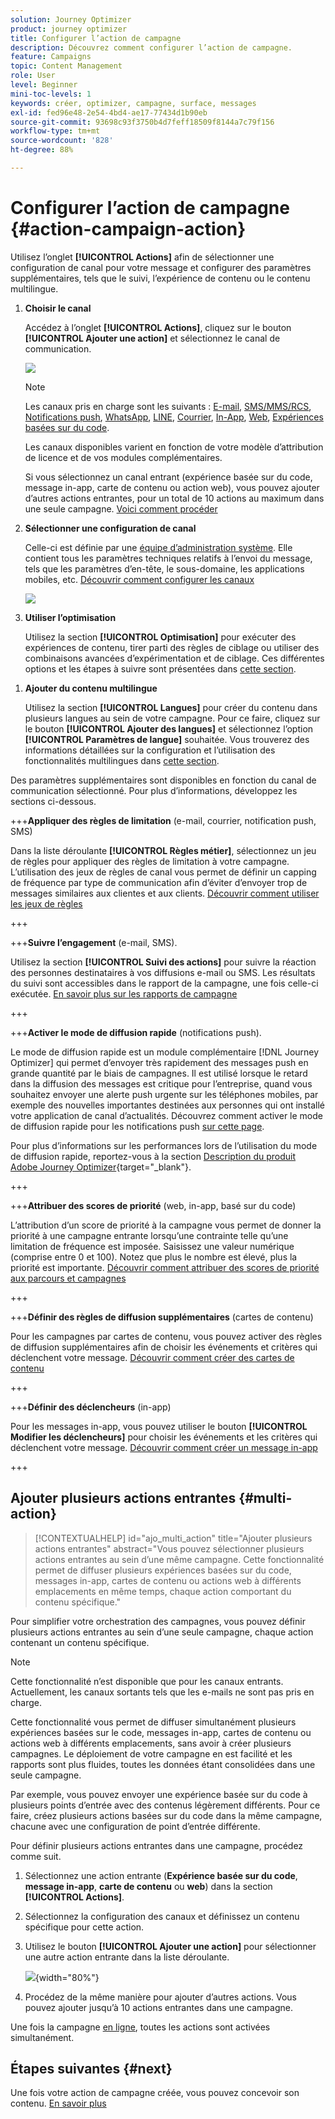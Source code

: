```yaml
---
solution: Journey Optimizer
product: journey optimizer
title: Configurer l’action de campagne
description: Découvrez comment configurer l’action de campagne.
feature: Campaigns
topic: Content Management
role: User
level: Beginner
mini-toc-levels: 1
keywords: créer, optimizer, campagne, surface, messages
exl-id: fed96e48-2e54-4bd4-ae17-77434d1b90eb
source-git-commit: 93698c93f3750b4d7feff18509f8144a7c79f156
workflow-type: tm+mt
source-wordcount: '828'
ht-degree: 88%

---
```


# Configurer l’action de campagne {#action-campaign-action}

Utilisez l’onglet **[!UICONTROL Actions]** afin de sélectionner une configuration de canal pour votre message et configurer des paramètres supplémentaires, tels que le suivi, l’expérience de contenu ou le contenu multilingue.

1. **Choisir le canal**

   Accédez à l’onglet **[!UICONTROL Actions]**, cliquez sur le bouton **[!UICONTROL Ajouter une action]** et sélectionnez le canal de communication.

   ![](assets/create-campaign-add-action.png)

   >[!NOTE]
   >
   >Les canaux pris en charge sont les suivants : [E-mail](../email/get-started-email.md), [SMS/MMS/RCS](../sms/get-started-sms.md), [Notifications push](../push/get-started-push.md), [WhatsApp](../whatsapp/get-started-whatsapp.md), [LINE](../line/get-started-line.md), [Courrier](../direct-mail/get-started-direct-mail.md), [In-App](../in-app/get-started-in-app.md), [Web](../web/get-started-web.md), [Expériences basées sur du code](../code-based/get-started-code-based.md).
   >
   >Les canaux disponibles varient en fonction de votre modèle d’attribution de licence et de vos modules complémentaires.

   Si vous sélectionnez un canal entrant (expérience basée sur du code, message in-app, carte de contenu ou action web), vous pouvez ajouter d’autres actions entrantes, pour un total de 10 actions au maximum dans une seule campagne. [Voici comment procéder](#multi-action)

1. **Sélectionner une configuration de canal**

   Celle-ci est définie par une [équipe d’administration système](../start/path/administrator.md). Elle contient tous les paramètres techniques relatifs à l’envoi du message, tels que les paramètres d’en-tête, le sous-domaine, les applications mobiles, etc. [Découvrir comment configurer les canaux](../configuration/channel-surfaces.md)

   ![](assets/create-campaign-action.png)

1. **Utiliser l’optimisation**

   Utilisez la section **[!UICONTROL Optimisation]** pour exécuter des expériences de contenu, tirer parti des règles de ciblage ou utiliser des combinaisons avancées d’expérimentation et de ciblage. Ces différentes options et les étapes à suivre sont présentées dans [cette section](campaigns-message-optimization.md).
<!--
1. **Create a content experiment**

    Use the **[!UICONTROL Content experiment]** section to define multiple delivery treatments in order to measure which one performs best for your target audience. Click the **[!UICONTROL Create experiment]** button then follow the steps detailed in this section: [Create a content experiment](../content-management/content-experiment.md).-->

1. **Ajouter du contenu multilingue**

   Utilisez la section **[!UICONTROL Langues]** pour créer du contenu dans plusieurs langues au sein de votre campagne. Pour ce faire, cliquez sur le bouton **[!UICONTROL Ajouter des langues]** et sélectionnez l’option **[!UICONTROL Paramètres de langue]** souhaitée. Vous trouverez des informations détaillées sur la configuration et l’utilisation des fonctionnalités multilingues dans [cette section](../content-management/multilingual-gs.md).

Des paramètres supplémentaires sont disponibles en fonction du canal de communication sélectionné. Pour plus d’informations, développez les sections ci-dessous.

+++**Appliquer des règles de limitation** (e-mail, courrier, notification push, SMS)

Dans la liste déroulante **[!UICONTROL Règles métier]**, sélectionnez un jeu de règles pour appliquer des règles de limitation à votre campagne. L’utilisation des jeux de règles de canal vous permet de définir un capping de fréquence par type de communication afin d’éviter d’envoyer trop de messages similaires aux clientes et aux clients. [Découvrir comment utiliser les jeux de règles](../conflict-prioritization/rule-sets.md)

+++

+++**Suivre l’engagement** (e-mail, SMS).

Utilisez la section **[!UICONTROL Suivi des actions]** pour suivre la réaction des personnes destinataires à vos diffusions e-mail ou SMS. Les résultats du suivi sont accessibles dans le rapport de la campagne, une fois celle-ci exécutée. [En savoir plus sur les rapports de campagne](../reports/campaign-global-report-cja.md)

+++

+++**Activer le mode de diffusion rapide** (notifications push).

Le mode de diffusion rapide est un module complémentaire [!DNL Journey Optimizer] qui permet d’envoyer très rapidement des messages push en grande quantité par le biais de campagnes. Il est utilisé lorsque le retard dans la diffusion des messages est critique pour l’entreprise, quand vous souhaitez envoyer une alerte push urgente sur les téléphones mobiles, par exemple des nouvelles importantes destinées aux personnes qui ont installé votre application de canal d’actualités. Découvrez comment activer le mode de diffusion rapide pour les notifications push [sur cette page](../push/create-push.md#rapid-delivery).

Pour plus d’informations sur les performances lors de l’utilisation du mode de diffusion rapide, reportez-vous à la section [Description du produit Adobe Journey Optimizer](https://helpx.adobe.com/fr/legal/product-descriptions/adobe-journey-optimizer.html){target="_blank"}.

+++

+++**Attribuer des scores de priorité** (web, in-app, basé sur du code)

L’attribution d’un score de priorité à la campagne vous permet de donner la priorité à une campagne entrante lorsqu’une contrainte telle qu’une limitation de fréquence est imposée. Saisissez une valeur numérique (comprise entre 0 et 100). Notez que plus le nombre est élevé, plus la priorité est importante. [Découvrir comment attribuer des scores de priorité aux parcours et campagnes](../conflict-prioritization/priority-scores.md)

+++

+++**Définir des règles de diffusion supplémentaires** (cartes de contenu)

Pour les campagnes par cartes de contenu, vous pouvez activer des règles de diffusion supplémentaires afin de choisir les événements et critères qui déclenchent votre message. [Découvrir comment créer des cartes de contenu](../content-card/create-content-card.md)

+++

+++**Définir des déclencheurs** (in-app)

Pour les messages in-app, vous pouvez utiliser le bouton **[!UICONTROL Modifier les déclencheurs]** pour choisir les événements et les critères qui déclenchent votre message. [Découvrir comment créer un message in-app](../in-app/create-in-app.md)

+++

## Ajouter plusieurs actions entrantes {#multi-action}

>[!CONTEXTUALHELP]
>id="ajo_multi_action"
>title="Ajouter plusieurs actions entrantes"
>abstract="Vous pouvez sélectionner plusieurs actions entrantes au sein d’une même campagne. Cette fonctionnalité permet de diffuser plusieurs expériences basées sur du code, messages in-app, cartes de contenu ou actions web à différents emplacements en même temps, chaque action comportant du contenu spécifique."

Pour simplifier votre orchestration des campagnes, vous pouvez définir plusieurs actions entrantes au sein d’une seule campagne, chaque action contenant un contenu spécifique.

>[!NOTE]
>
>Cette fonctionnalité n’est disponible que pour les canaux entrants. Actuellement, les canaux sortants tels que les e-mails ne sont pas pris en charge.

Cette fonctionnalité vous permet de diffuser simultanément plusieurs expériences basées sur le code, messages in-app, cartes de contenu ou actions web à différents emplacements, sans avoir à créer plusieurs campagnes. Le déploiement de votre campagne en est facilité et les rapports sont plus fluides, toutes les données étant consolidées dans une seule campagne.

Par exemple, vous pouvez envoyer une expérience basée sur du code à plusieurs points d’entrée avec des contenus légèrement différents. Pour ce faire, créez plusieurs actions basées sur du code dans la même campagne, chacune avec une configuration de point d’entrée différente.

Pour définir plusieurs actions entrantes dans une campagne, procédez comme suit.

1. Sélectionnez une action entrante (**Expérience basée sur du code**, **message in-app**, **carte de contenu** ou **web**) dans la section **[!UICONTROL Actions]**.

1. Sélectionnez la configuration des canaux et définissez un contenu spécifique pour cette action.

1. Utilisez le bouton **[!UICONTROL Ajouter une action]** pour sélectionner une autre action entrante dans la liste déroulante.

   ![](assets/create-campaign-multi-action.png){width="80%"}

1. Procédez de la même manière pour ajouter d’autres actions. Vous pouvez ajouter jusqu’à 10 actions entrantes dans une campagne.

Une fois la campagne [en ligne](review-activate-campaign.md), toutes les actions sont activées simultanément.

## Étapes suivantes {#next}

Une fois votre action de campagne créée, vous pouvez concevoir son contenu. [En savoir plus](campaign-content.md)
